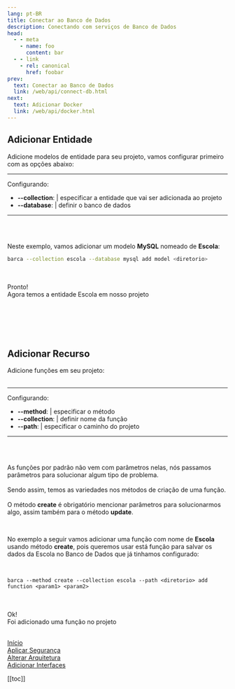 ```yaml
---
lang: pt-BR
title: Conectar ao Banco de Dados
description: Conectando com serviços de Banco de Dados
head:
  - - meta
    - name: foo
      content: bar
  - - link
    - rel: canonical
      href: foobar
prev:
  text: Conectar ao Banco de Dados
  link: /web/api/connect-db.html
next:
  text: Adicionar Docker
  link: /web/api/docker.html
---
```



## Adicionar Entidade


Adicione modelos de entidade para seu projeto, vamos configurar primeiro com as opções abaixo:

---
Configurando:
  - **--collection**: | especificar a entidade que vai ser adicionada ao projeto
  - **--database**: | definir o banco de dados
---

<br>
<br>

Neste exemplo, vamos adicionar um modelo **MySQL** nomeado de **Escola**:

```sh
barca --collection escola --database mysql add model <diretorio>
```


<br>
<br>
Pronto!
<br>
Agora temos a entidade Escola em nosso projeto

<br>
<br>
<br>
<br>
<br>
<br>


## Adicionar Recurso


Adicione funções em seu projeto:
<br>
<br>

---
Configurando:
  - **--method**: | especificar o método
  - **--collection**: | definir nome da função
  - **--path**: | especificar o caminho do projeto
---

<br>
<br>

As funções por padrão não vem com parâmetros nelas, nós passamos parâmetros para solucionar algum tipo de problema.
<br><br>
Sendo assim, temos as variedades nos métodos de criação de uma função.
<br><br>
O método **create** é obrigatório mencionar parâmetros para solucionarmos algo, assim também para o método **update**.

<br>

No exemplo a seguir vamos adicionar uma função com nome de **Escola** usando método  **create**, pois queremos usar está função para salvar os dados da Escola no Banco de Dados que já tinhamos configurado:

<br>

```
barca --method create --collection escola --path <diretorio> add function <param1> <param2>
```


<br>
<br>
Ok!
<br>
Foi adicionado uma função no projeto

<br>
<br>





<!-- relative path -->
[Início](../../README.md)  
[Aplicar Segurança](../sec/websecurity.md)  
[Alterar Arquitetura](./architecture.md)  
[Adicionar Interfaces](../components/template.md)  


[[toc]]
